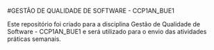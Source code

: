 #GESTÃO DE QUALIDADE DE SOFTWARE - CCP1AN_BUE1

Este repositório foi criado para a disciplina Gestão de Qualidade de Software - CCP1AN_BUE1 e será utilizado para o envio das atividades práticas semanais.
